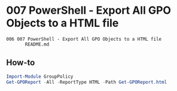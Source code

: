 # 007 PowerShell - Export All GPO Objects to a HTML file

```
006 007 PowerShell - Export All GPO Objects to a HTML file
       README.md
```

## How-to

```ps1
Import-Module GroupPolicy
Get-GPOReport -All -ReportType HTML -Path Get-GPOReport.html
```